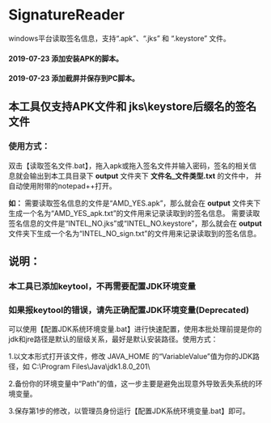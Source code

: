 # SignatureReader
windows平台读取签名信息，支持“.apk”、“.jks” 和 “.keystore” 文件。

#### 2019-07-23 添加安装APK的脚本。

#### 2019-07-23 添加截屏并保存到PC脚本。

    
## 本工具仅支持APK文件和 jks\keystore后缀名的签名文件

### 使用方式：

双击【读取签名文件.bat】，拖入apk或拖入签名文件并输入密码，签名的相关信息就会输出到本工具目录下 **output** 文件夹下 **文件名_文件类型.txt** 的文件中，
并自动使用附带的notepad++打开。

**如：**
需要读取签名信息的文件是“AMD_YES.apk”，那么就会在 **output** 文件夹下生成一个名为“AMD_YES_apk.txt”的文件用来记录读取到的签名信息。
需要读取签名信息的文件是“INTEL_NO.jks”或“INTEL_NO.keystore”，那么就会在 **output** 文件夹下生成一个名为“INTEL_NO_sign.txt”的文件用来记录读取到的签名信息。




## 说明：

### 本工具已添加keytool，不再需要配置JDK环境变量

### 如果报keytool的错误，请先正确配置JDK环境变量(Deprecated)

可以使用【配置JDK系统环境变量.bat】进行快速配置，使用本批处理前提是你的jdk和jre路径是默认的层级关系，最好是默认安装路径。使用方式：

1.以文本形式打开该文件，修改 JAVA_HOME 的“VariableValue”值为你的JDK路径，如 C:\Program Files\Java\jdk1.8.0_201\

2.备份你的环境变量中“Path”的值，这一步主要是避免出现意外导致丢失系统的环境变量。

3.保存第1步的修改，以管理员身份运行【配置JDK系统环境变量.bat】即可。
